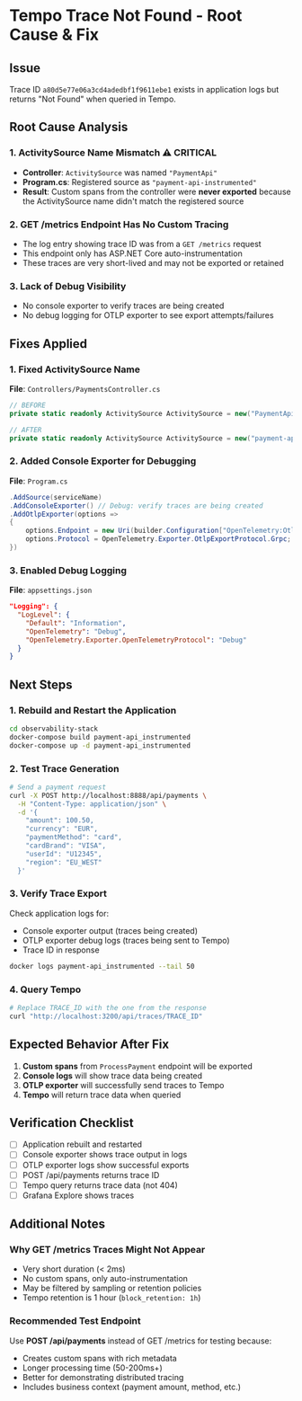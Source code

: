 # Tempo Trace Not Found - Root Cause & Fix

## Issue
Trace ID `a80d5e77e06a3cd4adedbf1f9611ebe1` exists in application logs but returns "Not Found" when queried in Tempo.

## Root Cause Analysis

### 1. **ActivitySource Name Mismatch** ⚠️ CRITICAL
- **Controller**: `ActivitySource` was named `"PaymentApi"`
- **Program.cs**: Registered source as `"payment-api-instrumented"`
- **Result**: Custom spans from the controller were **never exported** because the ActivitySource name didn't match the registered source

### 2. **GET /metrics Endpoint Has No Custom Tracing**
- The log entry showing trace ID was from a `GET /metrics` request
- This endpoint only has ASP.NET Core auto-instrumentation
- These traces are very short-lived and may not be exported or retained

### 3. **Lack of Debug Visibility**
- No console exporter to verify traces are being created
- No debug logging for OTLP exporter to see export attempts/failures

## Fixes Applied

### 1. Fixed ActivitySource Name
**File**: `Controllers/PaymentsController.cs`
```csharp
// BEFORE
private static readonly ActivitySource ActivitySource = new("PaymentApi");

// AFTER
private static readonly ActivitySource ActivitySource = new("payment-api-instrumented");
```

### 2. Added Console Exporter for Debugging
**File**: `Program.cs`
```csharp
.AddSource(serviceName)
.AddConsoleExporter() // Debug: verify traces are being created
.AddOtlpExporter(options =>
{
    options.Endpoint = new Uri(builder.Configuration["OpenTelemetry:OtlpEndpoint"] ?? "http://tempo:4317");
    options.Protocol = OpenTelemetry.Exporter.OtlpExportProtocol.Grpc;
})
```

### 3. Enabled Debug Logging
**File**: `appsettings.json`
```json
"Logging": {
  "LogLevel": {
    "Default": "Information",
    "OpenTelemetry": "Debug",
    "OpenTelemetry.Exporter.OpenTelemetryProtocol": "Debug"
  }
}
```

## Next Steps

### 1. Rebuild and Restart the Application
```bash
cd observability-stack
docker-compose build payment-api_instrumented
docker-compose up -d payment-api_instrumented
```

### 2. Test Trace Generation
```bash
# Send a payment request
curl -X POST http://localhost:8888/api/payments \
  -H "Content-Type: application/json" \
  -d '{
    "amount": 100.50,
    "currency": "EUR",
    "paymentMethod": "card",
    "cardBrand": "VISA",
    "userId": "U12345",
    "region": "EU_WEST"
  }'
```

### 3. Verify Trace Export
Check application logs for:
- Console exporter output (traces being created)
- OTLP exporter debug logs (traces being sent to Tempo)
- Trace ID in response

```bash
docker logs payment-api_instrumented --tail 50
```

### 4. Query Tempo
```bash
# Replace TRACE_ID with the one from the response
curl "http://localhost:3200/api/traces/TRACE_ID"
```

## Expected Behavior After Fix

1. **Custom spans** from `ProcessPayment` endpoint will be exported
2. **Console logs** will show trace data being created
3. **OTLP exporter** will successfully send traces to Tempo
4. **Tempo** will return trace data when queried

## Verification Checklist

- [ ] Application rebuilt and restarted
- [ ] Console exporter shows trace output in logs
- [ ] OTLP exporter logs show successful exports
- [ ] POST /api/payments returns trace ID
- [ ] Tempo query returns trace data (not 404)
- [ ] Grafana Explore shows traces

## Additional Notes

### Why GET /metrics Traces Might Not Appear
- Very short duration (< 2ms)
- No custom spans, only auto-instrumentation
- May be filtered by sampling or retention policies
- Tempo retention is 1 hour (`block_retention: 1h`)

### Recommended Test Endpoint
Use **POST /api/payments** instead of GET /metrics for testing because:
- Creates custom spans with rich metadata
- Longer processing time (50-200ms+)
- Better for demonstrating distributed tracing
- Includes business context (payment amount, method, etc.)
